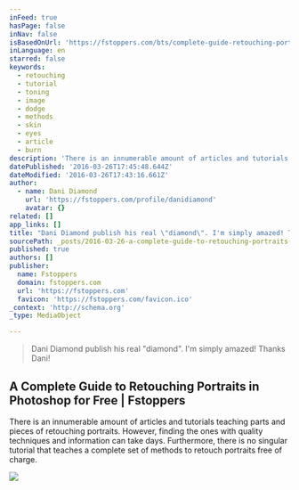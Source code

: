 ```yaml
---
inFeed: true
hasPage: false
inNav: false
isBasedOnUrl: 'https://fstoppers.com/bts/complete-guide-retouching-portraits-photoshop-free-98236'
inLanguage: en
starred: false
keywords:
  - retouching
  - tutorial
  - toning
  - image
  - dodge
  - methods
  - skin
  - eyes
  - article
  - burn
description: 'There is an innumerable amount of articles and tutorials teaching parts and pieces of retouching portraits. However, finding the ones with quality techniques and information can take days. Furthermore, there is no singular tutorial that teaches a complete set of methods to retouch portraits free of charge.'
datePublished: '2016-03-26T17:45:48.644Z'
dateModified: '2016-03-26T17:43:16.661Z'
author:
  - name: Dani Diamond
    url: 'https://fstoppers.com/profile/danidiamond'
    avatar: {}
related: []
app_links: []
title: "Dani Diamond publish his real \"diamond\". I'm simply amazed! Thanks Dani!"
sourcePath: _posts/2016-03-26-a-complete-guide-to-retouching-portraits-in-photoshop-for-fr.md
published: true
authors: []
publisher:
  name: Fstoppers
  domain: fstoppers.com
  url: 'https://fstoppers.com'
  favicon: 'https://fstoppers.com/favicon.ico'
_context: 'http://schema.org'
_type: MediaObject

---
```

> Dani Diamond publish his real "diamond". I'm simply amazed! Thanks Dani!

<article style=""><h1>A Complete Guide to Retouching Portraits in Photoshop for Free | Fstoppers</h1><p>There is an innumerable amount of articles and tutorials teaching parts and pieces of retouching portraits. However, finding the ones with quality techniques and information can take days. Furthermore, there is no singular tutorial that teaches a complete set of methods to retouch portraits free of charge.</p><img src="https://cdn.fstoppers.com/styles/full/s3/media/2015/11/sss.jpg" /></article>